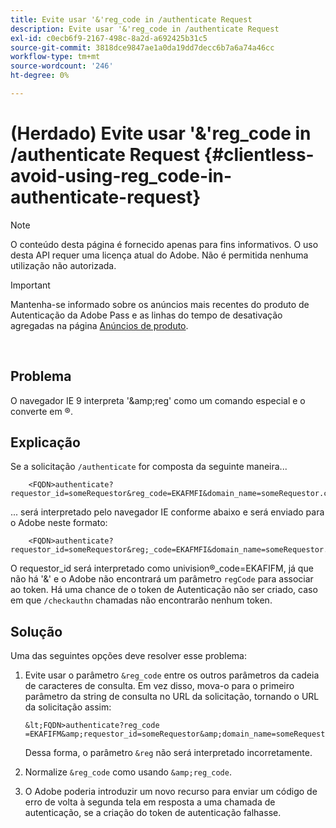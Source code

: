 ```yaml
---
title: Evite usar '&'reg_code in /authenticate Request
description: Evite usar '&'reg_code in /authenticate Request
exl-id: c0ecb6f9-2167-498c-8a2d-a692425b31c5
source-git-commit: 3818dce9847ae1a0da19dd7decc6b7a6a74a46cc
workflow-type: tm+mt
source-wordcount: '246'
ht-degree: 0%

---
```


# (Herdado) Evite usar &#39;&amp;&#39;reg_code in /authenticate Request {#clientless-avoid-using-reg_code-in-authenticate-request}

>[!NOTE]
>
>O conteúdo desta página é fornecido apenas para fins informativos. O uso desta API requer uma licença atual do Adobe. Não é permitida nenhuma utilização não autorizada.

>[!IMPORTANT]
>
> Mantenha-se informado sobre os anúncios mais recentes do produto de Autenticação da Adobe Pass e as linhas do tempo de desativação agregadas na página [Anúncios de produto](/help/authentication/product-announcements.md).

</br>



## Problema

O navegador IE 9 interpreta &#39;\&amp;reg&#39; como um comando especial e o converte em ®.

## Explicação

Se a solicitação `/authenticate` for composta da seguinte maneira...


```
    <FQDN>authenticate? requestor_id=someRequestor&reg_code=EKAFMFI&domain_name=someRequestor.com&noflash=true&mso_id=someMvpd&redirect_url=someRequestor.redirect.url.html
```


... será interpretado pelo navegador IE conforme abaixo e será enviado para o Adobe neste formato:


```
    <FQDN>authenticate?requestor_id=someRequestor&reg;_code=EKAFMFI&domain_name=someRequestor.com&noflash=true&mso_id=someMvpd&redirect_url=someRequestor.redirect.url.html
```


O requestor\_id será interpretado como univision®\_code=EKAFIFM, já que não há &#39;&amp;&#39; e o Adobe não encontrará um parâmetro `regCode` para associar ao token.  Há uma chance de o token de Autenticação não ser criado, caso em que `/checkauthn` chamadas não encontrarão nenhum token.



## Solução

Uma das seguintes opções deve resolver esse problema:

1. Evite usar o parâmetro `&reg_code` entre os outros parâmetros da cadeia de caracteres de consulta.  Em vez disso, mova-o para o primeiro parâmetro da string de consulta no URL da solicitação, tornando o URL da solicitação assim:


       &lt;FQDN>authenticate?reg_code =EKAFIFM&amp;requestor_id=someRequestor&amp;domain_name=someRequestor.com&amp;noflash=true&amp;mso_id=someMvpd&amp;redirect_url=someRequestor.redirect.url.html
   

   Dessa forma, o parâmetro `&reg` não será interpretado incorretamente.

1. Normalize `&reg_code` como usando `&amp;reg_code`.

1. O Adobe poderia introduzir um novo recurso para enviar um código de erro de volta à segunda tela em resposta a uma chamada de autenticação, se a criação do token de autenticação falhasse.
